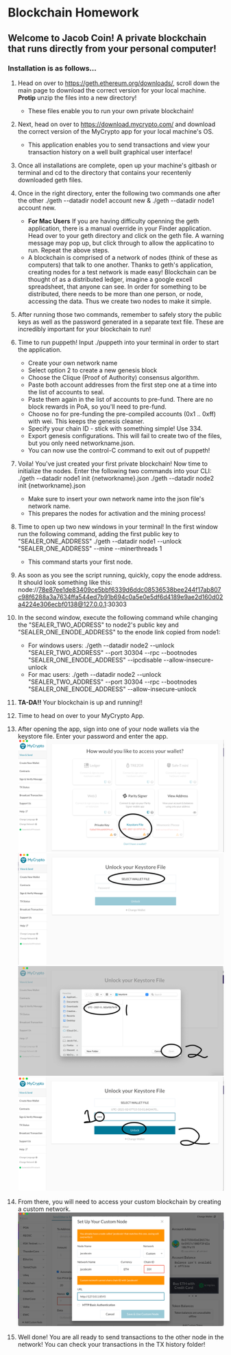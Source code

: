 # Blockchain Homework

## Welcome to Jacob Coin! A private blockchain that runs directly from your personal computer! 

### Installation is as follows... 

1. Head on over to https://geth.ethereum.org/downloads/, scroll down the main page to download the correct version for your local machine. **Protip** unzip the files into a new directory! 
    - These files enable you to run your own private blockchain!
2. Next, head on over to https://download.mycrypto.com/ and download the correct version of the MyCrypto app for your local machine's OS.
    - This application enables you to send transactions and view your transaction history on a well built graphical user interface!
3. Once all installations are complete, open up your machine's gitbash or terminal and cd to the directory that contains your recentenly downloaded geth files.
4. Once in the right directory, enter the following two commands one after the other ./geth --datadir node1 account new & ./geth --datadir node1 account new.
    - **For Mac Users** If you are having difficulty openning the geth application, there is a manual override in your Finder application. Head over to your geth directory and click on the geth file. A warning message may pop up, but click through to allow the applicatino to run. Repeat the above steps.
    - A blockchain is comprised of a network of nodes (think of these as computers) that talk to one another. Thanks to geth's application, creating nodes for a test network is made easy! Blockchain can be thought of as a distributed ledger, imagine a google excell spreadsheet, that anyone can see. In order for something to be distributed, there needs to be more than one person, or node, accessing the data. Thus we create two nodes to make it simple. 
5. After running those two commands, remember to safely story the public keys as well as the password generated in a separate text file. These are incredibly important for your blockchain to run!
6.  Time to run puppeth! Input ./puppeth into your terminal in order to start the application.
    - Create your own network name
    - Select option 2 to create a new genesis block
    - Choose the Clique (Proof of Authority) consensus algorithm.
    - Paste both account addresses from the first step one at a time into the list of accounts to seal.
    - Paste them again in the list of accounts to pre-fund. There are no block rewards in PoA, so you'll need to pre-fund.
    - Choose no for pre-funding the pre-compiled accounts (0x1 .. 0xff) with wei. This keeps the genesis cleaner.
    - Specify your chain ID - stick with something simple! Use 334.
    - Export genesis configurations. This will fail to create two of the files, but you only need networkname.json.
    - You can now use the control-C command to exit out of puppeth!
7. Voila! You've just created your first private blockchain! Now time to initialize the nodes. Enter the following two commands into your CLI: ./geth --datadir node1 init {networkname}.json ./geth --datadir node2 init {networkname}.json 
    - Make sure to insert your own network name into the json file's network name.
    - This prepares the nodes for activation and the mining process!
8. Time to open up two new windows in your terminal! In the first window run the following command, adding the first public key to "SEALER_ONE_ADDRESS" ./geth --datadir node1 --unlock "SEALER_ONE_ADDRESS" --mine --minerthreads 1
    - This command starts your first node.
9. As soon as you see the script running, quickly, copy the enode address. It should look something like this: node://78e87ee1de83409ce5bbf6339d6ddc08536538bee244f17ab807c98f6288a3a7634ffa544ed7b91b694c0a5e0e5df6d4189e9ae2d160d02a4224e306ecbf0138@127.0.0.1:30303
10. In the second window, execute the following command while changing the "SEALER_TWO_ADDRESS" to node2's public key and "SEALER_ONE_ENODE_ADDRESS" to the enode link copied from node1:
    - For windows users: ./geth --datadir node2 --unlock "SEALER_TWO_ADDRESS" --port 30304 --rpc --bootnodes "SEALER_ONE_ENODE_ADDRESS" --ipcdisable --allow-insecure-unlock   
    - For mac users: ./geth --datadir node2 --unlock "SEALER_TWO_ADDRESS" --port 30304 --rpc --bootnodes "SEALER_ONE_ENODE_ADDRESS" --allow-insecure-unlock
11. **TA-DA!!** Your blockchain is up and running!!
12. Time to head on over to your MyCrypto App. 
13. After opening the app, sign into one of your node wallets via the keystore file. Enter your password and enter the app. 
![](/POA_Development_Chain/Resources/MyCrypto1.png)
![](/POA_Development_Chain/Resources/MyCrypto2.png)
![](/POA_Development_Chain/Resources/MyCrypto3.png)
![](/POA_Development_Chain/Resources/MyCrypto4.png)

14. From there, you will need to access your custom blockchain by creating a custom network.  
![](/POA_Development_Chain/Resources/MyCrypto5.png)

15. Well done! You are all ready to send transactions to the other node in the network! You can check your transactions in the TX history folder!